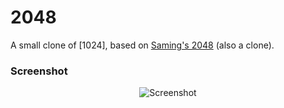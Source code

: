 # 2048
A small clone of [1024], based on [Saming's 2048](http://saming.fr/p/2048/) (also a clone).



### Screenshot

<p align="center">
  <img src="https://cloud.githubusercontent.com/assets/1175750/8614312/280e5dc2-26f1-11e5-9f1f-5891c3ca8b26.png" alt="Screenshot"/>
</p>


